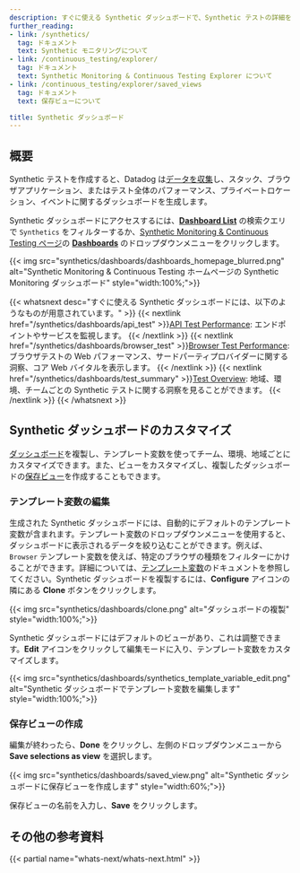 ```yaml
---
description: すぐに使える Synthetic ダッシュボードで、Synthetic テストの詳細を確認することができます。
further_reading:
- link: /synthetics/
  tag: ドキュメント
  text: Synthetic モニタリングについて
- link: /continuous_testing/explorer/
  tag: ドキュメント
  text: Synthetic Monitoring & Continuous Testing Explorer について
- link: /continuous_testing/explorer/saved_views
  tag: ドキュメント
  text: 保存ビューについて

title: Synthetic ダッシュボード
---
```


## 概要

Synthetic テストを作成すると、Datadog は[データを収集][1]し、スタック、ブラウザアプリケーション、またはテスト全体のパフォーマンス、プライベートロケーション、イベントに関するダッシュボードを生成します。

Synthetic ダッシュボードにアクセスするには、[**Dashboard List**][2] の検索クエリで `Synthetics` をフィルターするか、[Synthetic Monitoring & Continuous Testing ページ][4]の [**Dashboards**][3] のドロップダウンメニューをクリックします。

{{< img src="synthetics/dashboards/dashboards_homepage_blurred.png" alt="Synthetic Monitoring & Continuous Testing ホームページの Synthetic Monitoring ダッシュボード" style="width:100%;">}}

{{< whatsnext desc="すぐに使える Synthetic ダッシュボードには、以下のようなものが用意されています。" >}}
  {{< nextlink href="/synthetics/dashboards/api_test" >}}<u>API Test Performance</u>: エンドポイントやサービスを監視します。 {{< /nextlink >}}
  {{< nextlink href="/synthetics/dashboards/browser_test" >}}<u>Browser Test Performance</u>: ブラウザテストの Web パフォーマンス、サードパーティプロバイダーに関する洞察、コア Web バイタルを表示します。 {{< /nextlink >}}
  {{< nextlink href="/synthetics/dashboards/test_summary" >}}<u>Test Overview</u>: 地域、環境、チームごとの Synthetic テストに関する洞察を見ることができます。 {{< /nextlink >}}
{{< /whatsnext >}}

## Synthetic ダッシュボードのカスタマイズ

[ダッシュボード][5]を複製し、テンプレート変数を使ってチーム、環境、地域ごとにカスタマイズできます。また、ビューをカスタマイズし、複製したダッシュボードの[保存ビュー][6]を作成することもできます。

### テンプレート変数の編集

生成された Synthetic ダッシュボードには、自動的にデフォルトのテンプレート変数が含まれます。テンプレート変数のドロップダウンメニューを使用すると、ダッシュボードに表示されるデータを絞り込むことができます。例えば、`Browser` テンプレート変数を使えば、特定のブラウザの種類をフィルターにかけることができます。詳細については、[テンプレート変数][7]のドキュメントを参照してください。Synthetic ダッシュボードを複製するには、**Configure** アイコンの隣にある **Clone** ボタンをクリックします。

{{< img src="synthetics/dashboards/clone.png" alt="ダッシュボードの複製" style="width:100%;">}}

Synthetic ダッシュボードにはデフォルトのビューがあり、これは調整できます。**Edit** アイコンをクリックして編集モードに入り、テンプレート変数をカスタマイズします。

{{< img src="synthetics/dashboards/synthetics_template_variable_edit.png" alt="Synthetic ダッシュボードでテンプレート変数を編集します" style="width:100%;">}}

### 保存ビューの作成

編集が終わったら、**Done** をクリックし、左側のドロップダウンメニューから **Save selections as view** を選択します。

{{< img src="synthetics/dashboards/saved_view.png" alt="Synthetic ダッシュボードに保存ビューを作成します" style="width:60%;">}}

保存ビューの名前を入力し、**Save** をクリックします。

## その他の参考資料

{{< partial name="whats-next/whats-next.html" >}}

[1]: /ja/synthetics/metrics/
[2]: https://app.datadoghq.com/dashboard/lists
[3]: https://app.datadoghq.com/synthetics/tests/
[4]: https://app.datadoghq.com/synthetics/tests
[5]: /ja/dashboards/
[6]: /ja/continuous_testing/explorer/saved_views/
[7]: /ja/dashboards/template_variables/
